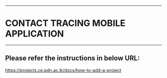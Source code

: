 ___
# CONTACT TRACING MOBILE APPLICATION
___

## Please refer the instructions in below URL:

https://projects.ce.pdn.ac.lk/docs/how-to-add-a-project
